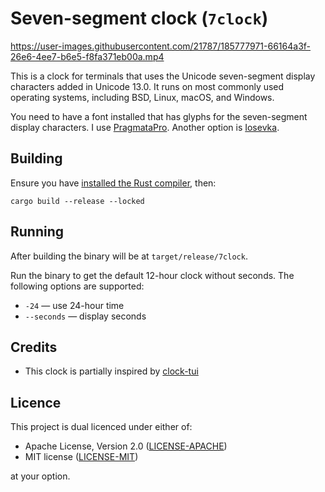 Seven-segment clock (`7clock`)
==============================

https://user-images.githubusercontent.com/21787/185777971-66164a3f-26e6-4ee7-b6e5-f8fa371eb00a.mp4

This is a clock for terminals that uses the Unicode seven-segment display characters added in Unicode 13.0.
It runs on most commonly used operating systems, including BSD, Linux, macOS, and Windows.

You need to have a font installed that has glyphs for the seven-segment display characters. I use
[PragmataPro](https://fsd.it/shop/fonts/pragmatapro/). Another option is [Iosevka](https://typeof.net/Iosevka/).

Building
--------

Ensure you have [installed the Rust compiler][install-rust], then:

```
cargo build --release --locked
```

Running
-------

After building the binary will be at `target/release/7clock`.

Run the binary to get the default 12-hour clock without seconds. The following
options are supported:

* `-24` — use 24-hour time
* `--seconds` — display seconds

Credits
-------

* This clock is partially inspired by [clock-tui](https://github.com/race604/clock-tui)

Licence
-------

This project is dual licenced under either of:

- Apache License, Version 2.0 ([LICENSE-APACHE](https://github.com/wezm/rsspls/blob/master/LICENSE-APACHE))
- MIT license ([LICENSE-MIT](https://github.com/wezm/rsspls/blob/master/LICENSE-MIT))

at your option.

[install-rust]: https://www.rust-lang.org/learn/get-started
